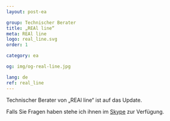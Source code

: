 ```yaml
---
layout: post-ea

group: Technischer Berater
title: „REAl line“
meta: REAl line
logo: real_line.svg
order: 1

category: ea

og: img/og-real-line.jpg

lang: de
ref: real_line
---
```


Technischer Berater von „REAl line“ ist auf das Update.

Falls Sie Fragen haben stehe ich ihnen im <a href="skype:chutkoy89?chat" target="_blank">Skype</a> zur Verfügung.
